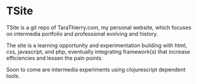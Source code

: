# TSite
TSite is a git repo of TaraThierry.com, my personal website, which focuses on intermedia portfolio and professional evolving and history.

The site is a learning opportunity and experimentation building with html, css, javascript, and php, eventually integrating framework(s) that increase efficiencies and lessen the pain points.

Soon to come are intermedia experiments using clojurescript dependent tools.


